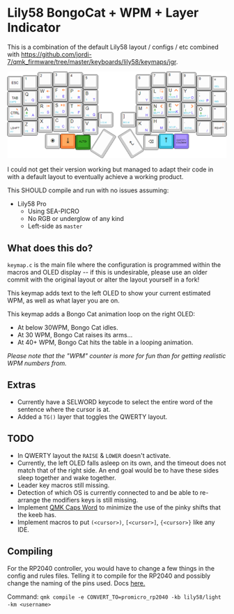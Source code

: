 # Lily58 BongoCat + WPM + Layer Indicator

This is a combination of the default Lily58 layout / configs / etc combined with https://github.com/jordi-7/qmk_firmware/tree/master/keyboards/lily58/keymaps/jgr.

<img title="Layout" alt="Layout" src="/res/layout.png">

I could not get their version working but managed to adapt their code in with a default layout to eventually achieve a working product.

This SHOULD compile and run with no issues assuming:

* Lily58 Pro
  * Using SEA-PICRO
  * No RGB or underglow of any kind
  * Left-side as `master`

## What does this do?

`keymap.c` is the main file where the configuration is programmed within the macros and OLED display -- if this is undesirable, please use an older commit with the original layout or alter the layout yourself in a fork!

This keymap adds text to the left OLED to show your current estimated WPM, as well as what layer you are on.

This keymap adds a Bongo Cat animation loop on the right OLED:

* At below 30WPM, Bongo Cat idles.
* At 30 WPM, Bongo Cat raises its arms...
* At 40+ WPM, Bongo Cat hits the table in a looping animation.

*Please note that the "WPM" counter is more for fun than for getting realistic WPM numbers from.*

## Extras

- Currently have a SELWORD keycode to select the entire word of the sentence where the cursor is at.
- Added a `TG()` layer that toggles the QWERTY layout.

## TODO

- In QWERTY layout the `RAISE` & `LOWER` doesn't activate.
- Currently, the left OLED falls asleep on its own, and the timeout does not match that of the right side. An end goal would be to have these sides sleep together and wake together.
- Leader key macros still missing.
- Detection of which OS is currently connected to and be able to re-arrange the modifiers keys is still missing.
- Implement [QMK Caps Word](https://docs.qmk.fm/#/feature_caps_word) to minimize the use of the pinky shifts that the keeb has.
- Implement macros to put `(<cursor>)`, `[<cursor>]`, `{<cursor>}` like any IDE.

## Compiling

For the RP2040 controller, you would have to change a few things in the config and rules files. Telling it to compile for the RP2040 and possibly change the naming of the pins used. Docs [here.](https://docs.qmk.fm/#/feature_converters?id=converters)

Command: `qmk compile -e CONVERT_TO=promicro_rp2040 -kb lily58/light -km <username>`
